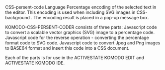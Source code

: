 CSS-persent-code Language Percentage encoding of the selected text in the editor.
This encoding is used when including SVG images in CSS-background . 
The encoding result is placed in a pop-up message box.

KOMODO-CSS-PERSENT-CODER consists of three parts:
    Javascript code to convert a scalable vector graphics (SVG) image to a percentage code.
    Javascript code for the reverse operation - converting the percentage format code to SVG code.
    Javascript code to convert Jpeg and Png images to BASE64 format and insert this code into a CSS document.

Each of the parts is for use in the ACTIVESTATE KOMODO EDIT and ACTIVESTATE KOMODO IDE.
